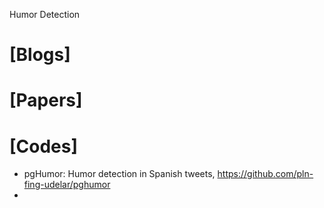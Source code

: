 Humor Detection


# [Blogs]


# [Papers]


# [Codes]
+ pgHumor: Humor detection in Spanish tweets, https://github.com/pln-fing-udelar/pghumor
+ 
